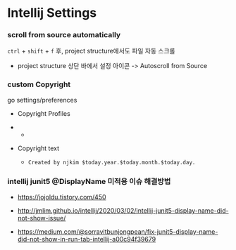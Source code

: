 # Intellij Settings

### scroll from source automatically

`ctrl` + `shift` + `f` 후, project structure에서도 파일 자동 스크롤

* project structure 상단 바에서 설정 아이콘 -> Autoscroll from Source

### custom Copyright

go settings/preferences

* Copyright Profiles

* +

* Copyright text

  * ```
    Created by njkim $today.year.$today.month.$today.day.
    ```

### intellij junit5 @DisplayName 미적용 이슈 해결방법

* https://jojoldu.tistory.com/450
* http://jmlim.github.io/intellij/2020/03/02/intellij-junit5-display-name-did-not-show-issue/

* https://medium.com/@sorravitbunjongpean/fix-junit5-display-name-did-not-show-in-run-tab-intellij-a00c94f39679